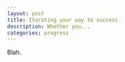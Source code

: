 ```yaml
---
layout: post
title: Iterating your way to success
description: Whether you...
categories: progress
---
```


Blah.
